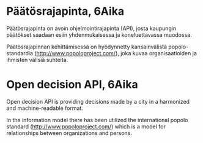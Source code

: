 # Päätösrajapinta, 6Aika

Päätösrajapinta on avoin ohjelmointirajapinta (API), josta kaupungin päätökset saadaan esiin yhdenmukaisessa ja koneluettavassa muodossa.

Päätösrajapinnan kehittämisessä on hyödynnetty kansainvälistä popolo-standardia (http://www.popoloproject.com/), joka kuvaa organisaatioiden ja ihmisten välisiä suhteita.

# Open decision API, 6Aika

Open decision API is providing decisions made by a city in a harmonized and machine-readable format.

In the information model there has been utilized the international popolo standard (http://www.popoloproject.com/) which is a model for relationships between organizations and persons.
